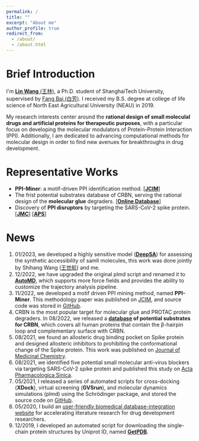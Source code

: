 ```yaml
---
permalink: /
title: ""
excerpt: "About me"
author_profile: true
redirect_from: 
  - /about/
  - /about.html
---
```


Brief Introduction
=====

I'm [**Lin Wang** \(王林\)](https://scholar.google.com.hk/citations?user=lFYS_EQAAAAJ&hl=zh-CN), a Ph.D. student of ShanghaiTech University, supervised by [Fang Bai \(白芳\)](https://scholar.google.com.hk/citations?user=FZ3zkfcAAAAJ&hl=zh-CN). I received my B.S. degree at college of life science of North East Agricultural University \(NEAU\) in 2019.    
    
My research interests center around the **rational design of small moleculal drugs and artificial proteins for therapeutic purposes**, with a particular focus on developing the molecular modulators of Protein-Protein Interaction \(PPI\). Additionally, I am dedicated to advancing computational methods for molecular design in order to find new avenues for breakthroughs in drug development.   

Representative Works
=====
* **PPI-Miner**: a motif-driven PPI identification method. \[[**JCIM**](https://pubs.acs.org/doi/full/10.1021/acs.jcim.2c01033)\]
* The frist potential substrates database of CRBN, serving the rational design of the **molecular glue** degraders. \[[**Online Database**](https://bailab.siais.shanghaitech.edu.cn/services/crbn-subslib)\]
* Discovery of **PPI disruptors** by targeting the SARS-CoV-2 spike protein. \[[**JMC**](https://pubs.acs.org/doi/full/10.1021/acs.jmedchem.1c00320)\] \[[**APS**](https://www.nature.com/articles/s41401-021-00735-z)\]

News
=====
1. 01/2023, we developed a highly sensitive model \([**DeepSA**](https://github.com/Wang-Lin-boop/DeepSA/tree/main)\) for assessing the synthetic accessibility of samll molecules, this work was done jointly by Shihang Wang \([王世航](https://shihang-wang-58.github.io/Shihang-Wang/)\) and me.
2. 12/2022, we have upgraded the original plmd script and renamed it to [**AutoMD**](https://github.com/Wang-Lin-boop/AutoMD), which supports more force fields and provides the ability to customize the trajectory analysis pipeline.
3. 11/2022, we developed a motif driven PPI mining method, named **PPI-Miner**. This methodology paper was published on [JCIM](https://pubs.acs.org/doi/full/10.1021/acs.jcim.2c01033), and source code was stored in [GitHub](https://github.com/Wang-Lin-boop/PPI-Miner).
4. CRBN is the most popular target for molecular glue and PROTAC protein degraders. In 08/2022, we released a **[database](https://bailab.siais.shanghaitech.edu.cn/services/crbn-subslib) of potential substrates for CRBN**, which covers all human proteins that contain the β-hairpin loop and complementary surface with CRBN.
5. 08/2021, we found an allosteric drug binding pocket on Spike protein and designed allosteric inhibitors to prohibiting the conformational change of the Spike protein. This work was published on [Journal of Medicinal Chemistry](https://pubs.acs.org/doi/full/10.1021/acs.jmedchem.1c00320).
6. 08/2021, we identified five potential small molecular anti-virus blockers via targeting SARS-CoV-2 spike protein and published this study on [Acta Pharmacologica Sinica](https://www.nature.com/articles/s41401-021-00735-z).
7. 05/2021, I released a series of automated scripts for cross-docking \(**XDock**\), virtual screening \(**GVSrun**\), and molecular dynamics simulations \(plmd\) using the Schrödinger package, and stored the source code on [GitHub](https://github.com/Wang-Lin-boop/Schrodinger-Script).
8. 05/2020, I build an [user-friendly biomedical database-integration website](https://wang-lin-boop.github.io/Biodb-Search/) for accelerating literature research for drug development researchers.
9. 12/2019, I developed an automated script for downloading the single-chain protein structures by Uniprot ID, named [**GetPDB**](https://github.com/Wang-Lin-boop/GetPDB).
